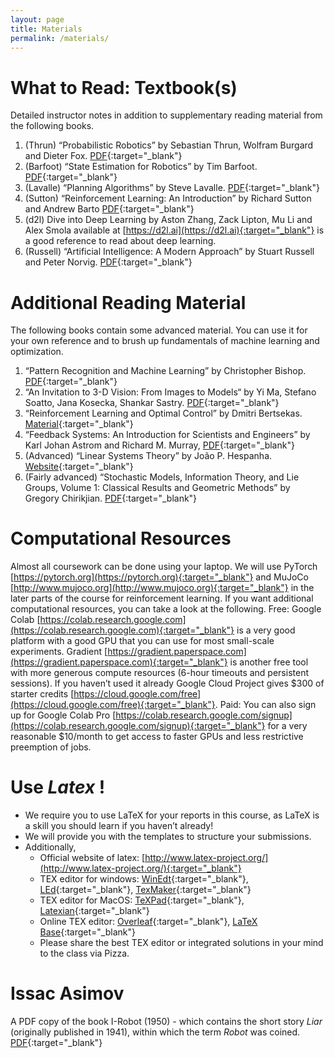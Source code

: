 ```yaml
---
layout: page
title: Materials
permalink: /materials/
---
```


# What to Read: Textbook(s)
Detailed instructor notes in addition to supplementary reading material from the following books.
1. (Thrun) “Probabilistic Robotics” by Sebastian Thrun, Wolfram Burgard and Dieter Fox. [PDF](https://docs.ufpr.br/~danielsantos/ProbabilisticRobotics.pdf){:target="_blank"}
2. (Barfoot) “State Estimation for Robotics” by Tim Barfoot. [PDF](http://asrl.utias.utoronto.ca/~tdb/bib/barfoot_ser17.pdf){:target="_blank"}
3. (Lavalle) “Planning Algorithms” by Steve Lavalle. [PDF](http://lavalle.pl/planning/){:target="_blank"}
4. (Sutton) “Reinforcement Learning: An Introduction” by Richard Sutton and Andrew Barto [PDF](http://incompleteideas.net/book/the-book.html){:target="_blank"}
5. (d2l) Dive into Deep Learning by Aston Zhang, Zack Lipton, Mu Li and Alex Smola available at [https://d2l.ai](https://d2l.ai){:target="_blank"} is a good reference to read about deep learning.
6. (Russell) “Artificial Intelligence: A Modern Approach” by Stuart Russell and Peter Norvig. [PDF](https://www.cin.ufpe.br/~tfl2/artificial-intelligence-modern-approach.9780131038059.25368.pdf){:target="_blank"}

# Additional Reading Material
The following books contain some advanced material. You can use it for your own reference and to brush up fundamentals of machine learning and optimization.
1. “Pattern Recognition and Machine Learning” by Christopher Bishop. [PDF](http://users.isr.ist.utl.pt/~wurmd/Livros/school/Bishop%20-%20Pattern%20Recognition%20And%20Machine%20Learning%20-%20Springer%20%202006.pdf){:target="_blank"}
2. “An Invitation to 3-D Vision: From Images to Models“ by Yi Ma, Stefano Soatto, Jana Kosecka, Shankar Sastry. [PDF](https://www.eecis.udel.edu/~cer/arv/readings/old_mkss.pdf){:target="_blank"}
3. “Reinforcement Learning and Optimal Control” by Dmitri Bertsekas. [Material](https://web.mit.edu/dimitrib/www/RLbook.html){:target="_blank"}
4. “Feedback Systems: An Introduction for Scientists and Engineers” by Karl Johan Astrom and Richard M. Murray, [PDF](http://www.cds.caltech.edu/~murray/books/AM08/pdf/am08-complete_28Sep12.pdf){:target="_blank"}
5. (Advanced) “Linear Systems Theory” by João P. Hespanha. [Website](https://web.ece.ucsb.edu/~hespanha/linearsystems/){:target="_blank"}
6. (Fairly advanced) “Stochastic Models, Information Theory, and Lie Groups, Volume 1: Classical Results and Geometric Methods” by Gregory Chirikjian. [PDF](http://entsphere.com/pub/pdf/2000%20Chirikjian,%20Stochastic%20Models,%20Information%20Theory,%20and%20Lie%20Groups.pdf){:target="_blank"}

# Computational Resources
Almost all coursework can be done using your laptop. We will use PyTorch [https://pytorch.org](https://pytorch.org){:target="_blank"} and MuJoCo [http://www.mujoco.org](http://www.mujoco.org){:target="_blank"} in the later parts of the course for reinforcement learning. If you want additional computational resources, you can take a look at the following.
Free: Google Colab [https://colab.research.google.com](https://colab.research.google.com){:target="_blank"} is a very good platform with a good GPU that you can use for most small-scale experiments. Gradient [https://gradient.paperspace.com](https://gradient.paperspace.com){:target="_blank"} is another free tool with more generous compute resources (6-hour timeouts and persistent sessions). If you haven’t used it already Google Cloud Project gives $300 of starter credits [https://cloud.google.com/free](https://cloud.google.com/free){:target="_blank"}.
Paid: You can also sign up for Google Colab Pro [https://colab.research.google.com/signup](https://colab.research.google.com/signup){:target="_blank"} for a very reasonable $10/month to get access to faster GPUs and less restrictive preemption of jobs.

# Use _Latex_ !

- We require you to use LaTeX for your reports in this course, as LaTeX is a skill you should learn if you haven’t already!
- We will provide you with the templates to structure your submissions.
- Additionally,
  - Official website of latex: [http://www.latex-project.org/](http://www.latex-project.org/){:target="_blank"}
  - TEX editor for windows: [WinEdt](http://winedt.com/){:target="_blank"}, [LEd](http://www.latexeditor.org/){:target="_blank"}, [TexMaker](https://www.xm1math.net/texmaker/){:target="_blank"}
  - TEX editor for MacOS: [TeXPad](https://www.texpadapp.com/){:target="_blank"}, [Latexian](http://tacosw.com/latexian/){:target="_blank"}
  - Online TEX editor: [Overleaf](https://www.overleaf.com/){:target="_blank"}, [LaTeX Base](https://latexbase.com/){:target="_blank"}
  - Please share the best TEX editor or integrated solutions in your mind to the class via Pizza.

# Issac Asimov

A PDF copy of the book I-Robot (1950) - which contains the short story _Liar_ (originally published in 1941), within which the term _Robot_ was coined. [PDF](/docs/asimov.pdf){:target="_blank"}